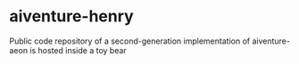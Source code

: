 # aiventure-henry
Public code repository of a second-generation implementation of aiventure-aeon is hosted inside a toy bear
